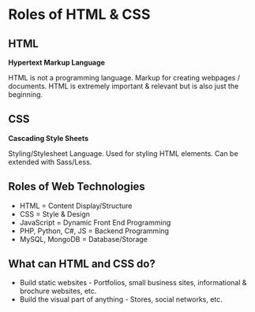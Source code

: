 # Roles of HTML & CSS

## HTML

**Hypertext Markup Language**

HTML is not a programming language. Markup for creating webpages / documents. HTML is extremely important & relevant but is also just the beginning.

## CSS

**Cascading Style Sheets**

Styling/Stylesheet Language. Used for styling HTML elements. Can be extended with Sass/Less.

## Roles of Web Technologies

- HTML = Content Display/Structure
- CSS = Style & Design
- JavaScript = Dynamic Front End Programming
- PHP, Python, C#, JS = Backend Programming
- MySQL, MongoDB = Database/Storage

## What can HTML and CSS do?

- Build static websites - Portfolios, small business sites, informational & brochure websites, etc.
- Build the visual part of anything - Stores, social networks, etc.